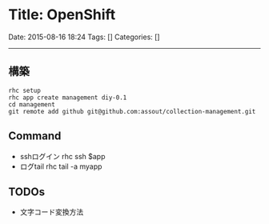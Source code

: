 # Title: OpenShift

Date: 2015-08-16 18:24
Tags: []
Categories: []

---

## 構築

	rhc setup
	rhc app create management diy-0.1
	cd management
	git remote add github git@github.com:assout/collection-management.git

## Command

* sshログイン
		rhc ssh $app
* ログtail
		rhc tail -a myapp

## TODOs

* 文字コード変換方法
